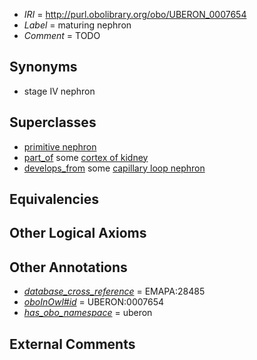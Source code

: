  * *IRI* = http://purl.obolibrary.org/obo/UBERON_0007654
 * *Label* = maturing nephron
 * *Comment* = TODO

## Synonyms

 * stage IV nephron

## Superclasses

 * [primitive nephron](../../UBERON/32/UBERON_0010532.md)
 * [part_of](../../BFO/50/BFO_0000050.md) some [cortex of kidney](../../UBERON/25/UBERON_0001225.md)
 * [develops_from](../../RO/02/RO_0002202.md) some [capillary loop nephron](../../UBERON/53/UBERON_0007653.md)

## Equivalencies


## Other Logical Axioms


## Other Annotations

 * *[database_cross_reference](../../ef/oboInOwl#hasDbXref.md)* = EMAPA:28485
 * *[oboInOwl#id](../../id/oboInOwl#id.md)* = UBERON:0007654
 * *[has_obo_namespace](../../ce/oboInOwl#hasOBONamespace.md)* = uberon

## External Comments

